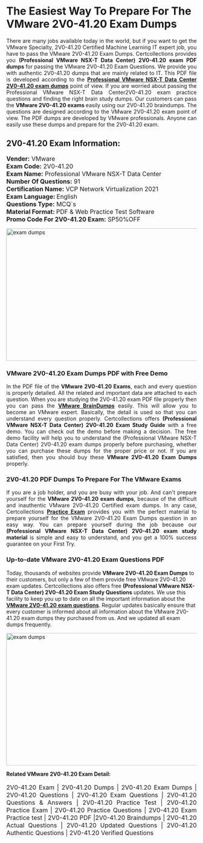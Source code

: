 <h1>The Easiest Way To Prepare For The VMware 2V0-41.20 Exam Dumps</h1> <p style="text-align:justify">There are many jobs available today in the world, but if you want to get the VMware Specialty, 2V0-41.20 Certified Machine Learning IT expert job, you have to pass the VMware 2V0-41.20 Exam Dumps. Certcollections provides you <strong>(Professional VMware NSX-T Data Center) 2V0-41.20 exam PDF dumps</strong> for passing the VMware 2V0-41.20 Exam Questions. We provide you with authentic 2V0-41.20 dumps that are mainly related to IT. This PDF file is developed according to the <a href="https://www.certsofficial.com/vmware/2v0-41.20-questions"><strong>Professional VMware NSX-T Data Center 2V0-41.20 exam dumps</strong></a> point of view. If you are worried about passing the Professional VMware NSX-T Data Center2V0-41.20 exam practice questions and finding the right brain study dumps. Our customers can pass the <strong>VMware 2V0-41.20 exams </strong>easily using our 2V0-41.20 braindumps. The questions are designed according to the VMware 2V0-41.20 exam point of view. The PDF dumps are developed by VMware professionals. Anyone can easily use these dumps and prepare for the 2V0-41.20 exam.</p> <h2><strong>2V0-41.20 Exam Information:</strong></h2> <p><span style="font-size:16px"><strong>Vender:</strong> VMware<br /> <strong>Exam Code:</strong> 2V0-41.20<br /> <strong>Exam Name:</strong> Professional VMware NSX-T Data Center<br /> <strong>Number Of Questions:</strong> 91<br /> <strong>Certification Name:</strong> VCP Network Virtualization 2021<br /> <strong>Exam Language: </strong>English<br /> <strong>Questions Type:</strong> MCQ`s<br /> <strong>Material Format: </strong>PDF & Web Practice Test Software<br /> <strong>Promo Code For 2V0-41.20 Exam:</strong> SP50%OFF</span></p> <p><a href="https://www.certsofficial.com/vmware/2v0-41.20-questions" rel="no-follow"><img alt="exam dumps" src="https://www.certcollections.com/uploads/content/certsofficial.jpg" style="height:350px; width:750px" /></a></p> <h3><strong>VMware 2V0-41.20 Exam Dumps PDF with Free Demo</strong></h3> <p style="text-align:justify">In the PDF file of the <strong>VMware 2V0-41.20 Exams</strong>, each and every question is properly detailed. All the related and important data are attached to each question. When you are studying the 2V0-41.20 exam PDF file properly then you can pass the <a href="https://www.certsofficial.com/vmware-dumps"><strong>VMware BrainDumps</strong></a> easily. This will allow you to become an VMware expert. Basically, the detail is used so that you can understand every question properly. Certcollections offers <strong>(Professional VMware NSX-T Data Center) 2V0-41.20 Exam Study Guide</strong> with a free demo. You can check out the demo before making a decision. The free demo facility will help you to understand the (Professional VMware NSX-T Data Center) 2V0-41.20 exam dumps properly before purchasing, whether you can purchase these dumps for the proper price or not. If you are satisfied, then you should buy these <strong>VMware 2V0-41.20 Exam Dumps</strong> properly.</p> <h3><strong>2V0-41.20 PDF Dumps To Prepare For The VMware Exams</strong></h3> <p style="text-align:justify">If you are a job holder, and you are busy with your job. And can't prepare yourself for the <strong>VMware 2V0-41.20 exam dumps</strong>, because of the difficult and inauthentic VMware 2V0-41.20 Certified exam dumps. In any case, Certcollections <strong><a href="https://www.certsofficial.com/">Practice Exam</a></strong> provides you with the perfect material to prepare yourself for the VMware 2V0-41.20 Exam Dumps question in an easy way. You can prepare yourself during the job because our <strong>(Professional VMware NSX-T Data Center) 2V0-41.20 exam study material</strong> is simple and easy to understand, and you get a 100% success guarantee on your First Try.</p> <h3><strong>Up-to-date VMware 2V0-41.20 Exam Questions PDF</strong></h3> <p>Today, thousands of websites provide <strong>VMware 2V0-41.20 Exam Dumps</strong> to their customers, but only a few of them provide free VMware 2V0-41.20 exam updates. Certcollections also offers free <strong>(Professional VMware NSX-T Data Center) 2V0-41.20 Exam Study Questions</strong> updates. We use this facility to keep you up to date on all the important information about the <a href="https://www.certsofficial.com/vmware/2v0-41.20-questions"><strong>VMware 2V0-41.20 exam questions</strong></a>. Regular updates basically ensure that every customer is informed about all information about the VMware 2V0-41.20 exam dumps they purchased from us. And we updated all exam dumps frequently.</p> <p><a href="https://www.certsofficial.com/vmware/2v0-41.20-questions"><img alt="exam dumps " src="https://www.certcollections.com/uploads/content/certsofficial2.jpg" style="height:350px; width:750px" /></a></p> <p style="text-align:justify"><span style="font-size:14px"><strong>Related VMware 2V0-41.20 Exam Detail:</strong></span><br /> <br /> <span style="font-size:16px">2V0-41.20 Exam | 2V0-41.20 Dumps | 2V0-41.20 Exam Dumps | 2V0-41.20 Questions | 2V0-41.20 Exam Questions | 2V0-41.20 Questions & Answers | 2V0-41.20 Practice Test | 2V0-41.20 Practice Exam | 2V0-41.20 Practice Questions | 2V0-41.20 Exam Practice test | 2V0-41.20 PDF |2V0-41.20 Braindumps | 2V0-41.20 Actual Questions | 2V0-41.20 Updated Questions | 2V0-41.20 Authentic Questions | 2V0-41.20 Verified Questions</span></p>
